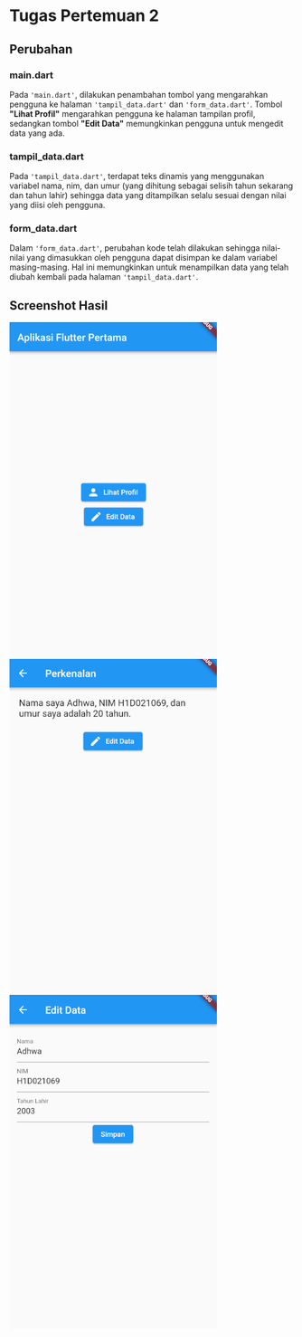 # Tugas Pertemuan 2

## Perubahan
### main.dart
Pada ```'main.dart'```, dilakukan penambahan tombol yang mengarahkan pengguna ke halaman ```'tampil_data.dart'``` dan ```'form_data.dart'```. Tombol **"Lihat Profil"** mengarahkan pengguna ke halaman tampilan profil, sedangkan tombol **"Edit Data"** memungkinkan pengguna untuk mengedit data yang ada.

### tampil_data.dart
Pada ```'tampil_data.dart'```, terdapat teks dinamis yang menggunakan variabel nama, nim, dan umur (yang dihitung sebagai selisih tahun sekarang dan tahun lahir) sehingga data yang ditampilkan selalu sesuai dengan nilai yang diisi oleh pengguna.

### form_data.dart
Dalam ```'form_data.dart'```, perubahan kode telah dilakukan sehingga nilai-nilai yang dimasukkan oleh pengguna dapat disimpan ke dalam variabel masing-masing. Hal ini memungkinkan untuk menampilkan data yang telah diubah kembali pada halaman ```'tampil_data.dart'```.

## Screenshot Hasil

![Halaman Main](main.png)
![Halaman Tampil Data](tampil_data.png)
![Halaman Form Data](form_data.png)
